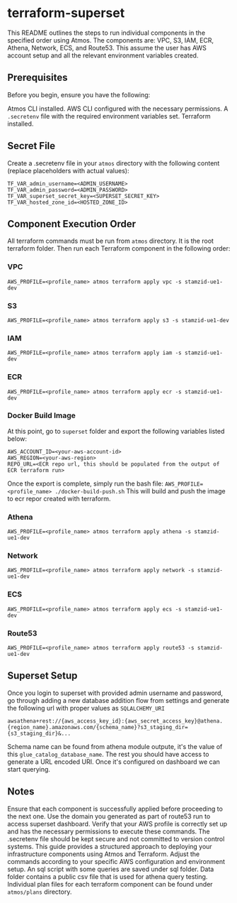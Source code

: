 # terraform-superset

This README outlines the steps to run individual components in the specified order using Atmos. The components are: VPC, S3, IAM, ECR, Athena, Network, ECS, and Route53. This assume the user has AWS account setup and all the relevant environment variables created.

## Prerequisites
Before you begin, ensure you have the following:

Atmos CLI installed.
AWS CLI configured with the necessary permissions.
A `.secretenv` file with the required environment variables set.
Terraform installed.

## Secret File
Create a .secretenv file in your `atmos` directory with the following content (replace placeholders with actual values):

```
TF_VAR_admin_username=<ADMIN_USERNAME>
TF_VAR_admin_password=<ADMIN_PASSWORD>
TF_VAR_superset_secret_key=<SUPERSET_SECRET_KEY>
TF_VAR_hosted_zone_id=<HOSTED_ZONE_ID>
```

## Component Execution Order
All terraform commands must be run from `atmos` directory. It is the root terraform folder.
Then run each Terraform component in the following order:

### VPC
`AWS_PROFILE=<profile_name> atmos terraform apply vpc -s stamzid-ue1-dev`

### S3
`AWS_PROFILE=<profile_name> atmos terraform apply s3 -s stamzid-ue1-dev`

### IAM
`AWS_PROFILE=<profile_name> atmos terraform apply iam -s stamzid-ue1-dev`

### ECR
`AWS_PROFILE=<profile_name> atmos terraform apply ecr -s stamzid-ue1-dev`

### Docker Build Image

At this point, go to `superset` folder and export the following variables listed below:

```
AWS_ACCOUNT_ID=<your-aws-account-id>
AWS_REGION=<your-aws-region>
REPO_URL=<ECR repo url, this should be populated from the output of ECR terraform run>
```

Once the export is complete, simply run the bash file: `AWS_PROFILE=<profile_name> ./docker-build-push.sh`
This will build and push the image to ecr repor created with terraform.

### Athena
`AWS_PROFILE=<profile_name> atmos terraform apply athena -s stamzid-ue1-dev`

### Network
`AWS_PROFILE=<profile_name> atmos terraform apply network -s stamzid-ue1-dev`

### ECS
`AWS_PROFILE=<profile_name> atmos terraform apply ecs -s stamzid-ue1-dev`

### Route53
`AWS_PROFILE=<profile_name> atmos terraform apply route53 -s stamzid-ue1-dev`

## Superset Setup

Once you login to superset with provided admin username and password, go through adding a new database addition flow from settings and generate the following url with proper values as `SQLALCHEMY_URI`

```
awsathena+rest://{aws_access_key_id}:{aws_secret_access_key}@athena.{region_name}.amazonaws.com/{schema_name}?s3_staging_dir={s3_staging_dir}&...
```
Schema name can be found from athena module outpute, it's the value of this `glue_catalog_database_name`. The rest you should have access to generate a URL encoded URI. Once it's configured on dashboard we can start querying.

## Notes
Ensure that each component is successfully applied before proceeding to the next one. Use the domain you generated as part of route53 run to access superset dashboard.
Verify that your AWS profile is correctly set up and has the necessary permissions to execute these commands.
The .secretenv file should be kept secure and not committed to version control systems.
This guide provides a structured approach to deploying your infrastructure components using Atmos and Terraform. Adjust the commands according to your specific AWS configuration and environment setup.
An sql script with some queries are saved under sql folder. Data folder contains a public csv file that is used for athena query testing.
Individual plan files for each terraform component can be found under `atmos/plans` directory.
